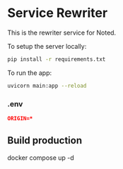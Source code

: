 # Service Rewriter

This is the rewriter service for Noted.

To setup the server locally:

```bash
pip install -r requirements.txt
```

To run the app:

```bash
uvicorn main:app --reload
```

### .env

```json
ORIGIN=*
```

## Build production

docker compose up -d
